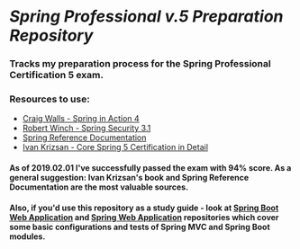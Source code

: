 # _Spring Professional v.5 Preparation Repository_
### Tracks my preparation process for the Spring Professional Certification 5 exam.
### Resources to use:
* [Craig Walls - Spring in Action 4](https://www.amazon.com/Spring-Action-Covers-4/dp/161729120X/ref=sr_1_1?s=books&ie=UTF8&qid=1549020802&sr=1-1&keywords=spring+in+action+4)
* [Robert Winch - Spring Security 3.1](https://www.amazon.com/Spring-Security-3-1-Robert-Winch-ebook/dp/B00ATYE3WS/ref=sr_1_6?s=books&ie=UTF8&qid=1549020891&sr=1-6&keywords=spring+security)
* [Spring Reference Documentation](https://docs.spring.io/spring/docs/current/spring-framework-reference/)
* [Ivan Krizsan - Core Spring 5 Certification in Detail](https://leanpub.com/corespring5certificationindetail)

#### As of 2019.02.01 I've successfully passed the exam with 94% score. As a general suggestion: Ivan Krizsan's book and Spring Reference Documentation are the most valuable sources.
#### Also, if you'd use this repository as a study guide - look at [Spring Boot Web Application](https://github.com/vshemyako/spring-boot-web-application) and [Spring Web Application](https://github.com/vshemyako/web-application) repositories which cover some basic configurations and tests of Spring MVC and Spring Boot modules.
